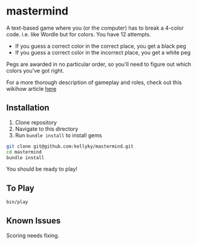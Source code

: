 # mastermind
A text-based game where you (or the computer) has to break a 4-color code. i.e. like Wordle but for colors. You have 12 attempts.

- If you guess a correct color in the correct place, you get a black peg
- If you guess a correct color in the incorrect place, you get a white peg

Pegs are awarded in no particular order, so you'll need to figure out which colors you've got right.

For a more thorough description of gameplay and roles, check out this wikihow article [here](https://www.wikihow.com/Play-Mastermind)

## Installation
1. Clone repository
2. Navigate to this directory
3. Run `bundle install` to install gems

```bash
git clone git@github.com:kellyky/mastermind.git
cd mastermind
bundle install
```

You should be ready to play!

## To Play

```bash
bin/play
```

## Known Issues

Scoring needs fixing.

